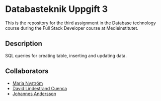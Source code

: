 
# Databasteknik Uppgift 3

This is the repository for the third assignment in the Database technology course during the Full Stack Developer course at Medieinstitutet. 

## Description

SQL queries for creating table, inserting and updating data.

## Collaborators

- [Maria Nyström](https://github.com/marianystm)
- [David Lindestrand Cuenca](https://github.com/screamm)
- [Johannes Andersson](https://github.com/thejoltjoker)
